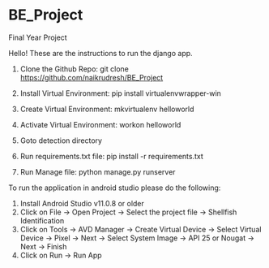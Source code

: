 # BE_Project
Final Year Project


Hello! These are the instructions to run the django app.


1) Clone the Github Repo:
	git clone https://github.com/naikrudresh/BE_Project

2) Install Virtual Environment:
	pip install virtualenvwrapper-win

3) Create Virtual Environment:
	mkvirtualenv helloworld
	
4) Activate Virtual Environment:
	workon helloworld

5) Goto detection directory
	
6) Run requirements.txt file:
	pip install -r requirements.txt

7) Run Manage file:
	python manage.py runserver
	
	
	
	
To run the application in android studio please do the following:

1) Install Android Studio v11.0.8 or older 
2) Click on File -> Open Project -> Select the project file -> Shellfish Identification
3) Click on Tools -> AVD Manager -> Create Virtual Device -> Select Virtual Device -> Pixel -> Next -> Select System Image -> API 25 or Nougat -> Next -> Finish
4) Click on Run -> Run App 

